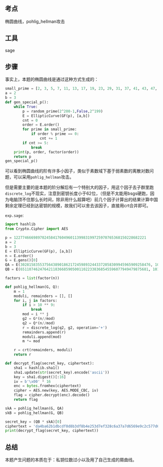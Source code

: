 ## 考点

椭圆曲线，pohlig_hellman攻击

## 工具

sage

## 步骤

事实上，本题的椭圆曲线是通过这种方式生成的：

```python
small_prime = [2, 3, 5, 7, 11, 13, 17, 19, 23, 29, 31, 37, 41, 43, 47, 53, 59, 61, 67, 71, 73, 79, 83, 89, 97, 101, 103, 107, 109, 113, 127, 131, 137, 139, 149, 151, 157, 163, 167, 173, 179, 181, 191, 193, 197, 199, 211, 223, 227, 229, 233, 239, 241, 251, 257, 263, 269, 271, 277, 281, 283, 293]
a = 2
b = 3
def gen_special_p():
    while True:
        p = random_prime(2^200-1,False,2^199)
        E = EllipticCurve(GF(p), [a,b])
        cnt = 0
        order = E.order()
        for prime in small_prime:
            if order % prime == 0:
                cnt += 1
        if cnt >= 5:
            break
    print(p, order, factor(order))
    return p
gen_special_p()
```

可以看到椭圆曲线的阶有许多小因子，类似于素数域下基于弱素数的离散对数问题，可以采用`pohlig_hellman`攻击。

但是需要主要的是本题的阶分解后有一个特别大的因子，用这个因子去子群里跑`discrete_log`不现实，注意到密钥长度小于62位，（但是不太能用bsgs硬跑，因为电脑顶不住那么长时间，除非用什么超算吧）前几个因子计算出的结果计算中国剩余定理已经到达密钥的规模，故我们可以舍去该因子，直接用crt合并即可。

`exp.sage`:

```python
import hashlib
from Crypto.Cipher import AES

p = 1227746669897024584176049601139983199725970765368150228682221
a = 2
b = 3
E = EllipticCurve(GF(p), [a,b])
n = E.order()
G = E.gens()[0]
QA = E(302815835537564389018621724598932443372058309945965909258476, 101620440267876945129965564956309591452288432027338930366277)
QB = E(65110746247642118366859050011022338368545596077949479875681, 1017598375305367769482826313607595483103330800029116590734900)

factors = list(factor(n))

def pohlig_hellman(G, Q):
    m = 1
    moduli, remainders = [], []
    for i, j in factors:
        if i > 10 ** 9:
            break
        mod = i ** j
        g2 = G*(n//mod)
        q2 = Q*(n//mod)
        r = discrete_log(q2, g2, operation='+')
        remainders.append(r)
        moduli.append(mod)
        m *= mod

    r = crt(remainders, moduli)
    return r

def decrypt_flag(secret_key, ciphertext):
    sha1 = hashlib.sha1()
    sha1.update(str(secret_key).encode('ascii'))
    key = sha1.digest()[:16]
    iv = b'\x00' * 16
    enc = bytes.fromhex(ciphertext)
    cipher = AES.new(key, AES.MODE_CBC, iv)
    flag = cipher.decrypt(enc).decode()
    return flag

skA = pohlig_hellman(G, QA)
skB = pohlig_hellman(G, QB)

secret_key = (QB * skA)[0]
ciphertext = 'da4ba62b1dbcdf0d8b3df8b4e253d7ef328c6a37a7d6569e9c2c577d683e1ba12d83828fdf2b2b390da5d05558f8dbcb0796ef874000f87486d679aa0c954a75'
print(decrypt_flag(secret_key, ciphertext))
```

## 总结

本题产生问题的本质在于：私钥位数过小以及用了自己生成的屑曲线。
